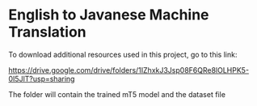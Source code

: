 # English to Javanese Machine Translation

To download additional resources used in this project, go to this link: 

https://drive.google.com/drive/folders/1IZhxkJ3Jsp08F6QRe8lOLHPK5-0I5JlT?usp=sharing

The folder will contain the trained mT5 model and the dataset file

